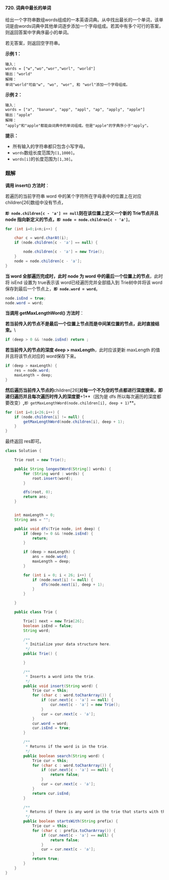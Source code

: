 #### 720. 词典中最长的单词

给出一个字符串数组words组成的一本英语词典。从中找出最长的一个单词，该单词是由words词典中其他单词逐步添加一个字母组成。若其中有多个可行的答案，则返回答案中字典序最小的单词。

若无答案，则返回空字符串。

**示例 1：**

```shell
输入：
words = ["w","wo","wor","worl", "world"]
输出："world"
解释： 
单词"world"可由"w", "wo", "wor", 和 "worl"添加一个字母组成。
```

**示例 2：**

```shell
输入：
words = ["a", "banana", "app", "appl", "ap", "apply", "apple"]
输出："apple"
解释：
"apply"和"apple"都能由词典中的单词组成。但是"apple"的字典序小于"apply"。
```

**提示：**

- 所有输入的字符串都只包含小写字母。
- `words`数组长度范围为`[1,1000]`。
- `words[i]`的长度范围为`[1,30]`。

### 题解

**调用 insert() 方法时**：

若遍历的当前字符串 word 中的某个字符所在字母表中的位置上在对应 children[26]数组中没有节点，

**`即 node.children[c - 'a'] == null`**则在该位置上定义一个新的 Trie节点并且 node 指向新定义的节点，**`即 node = node.children[c - 'a']`**。

```java
for (int i=0;i<n;i++) {

    char c = word.charAt(i);
    if (node.children[c - 'a'] == null) {

        node.children[c - 'a'] = new Trie();
    }
    node = node.children[c - 'a'];
}
```

**当 word 全部遍历完成时，此时 node 为 word 中的最后一个位置上的节点**，此时将 isEnd 设置为 true表示该 word已经遍历完并全部插入到 Trie树中并将该 word 保存到最后一个节点上，**`即 node.word = word`**。

```java
node.isEnd = true;
node.word = word;
```

**当调用 getMaxLengthWord() 方法时**：

**若当前传入的节点不是最后一个位置上节点而是中间某位置的节点，此时直接结束。**\

```java
if (deep > 0 && !node.isEnd) return ;
```

**若当前传入的节点的深度 deep > maxLength**，此时应该更新 maxLength 的值并且将该节点对应的 word保存下来。

```java
if (deep > maxLength) {
    res = node.word;
    maxLength = deep;
}
```

**然后遍历当前传入节点的**children[26]**对每一个不为空的节点都进行深度搜索，即递归遍历并且每次遍历时传入的深度要**+1**（因为是 dfs 所以每次遍历的深度都要改变）**,**`即 getMaxLengthWord(node.children[i], deep + 1)`**。

```java
for (int i=0;i<26;i++) {
    if (node.children[i] != null) {
        getMaxLengthWord(node.children[i], deep + 1);
    }
}
```

最终返回 res即可。

```java
class Solution {

    Trie root = new Trie();

    public String longestWord(String[] words) {
        for (String word : words) {
            root.insert(word);
        }

        dfs(root, 0);
        return ans;
    }


    int maxLength = 0;
    String ans = "";

    public void dfs(Trie node, int deep) {
        if (deep != 0 && !node.isEnd) {
            return;
        }

        if (deep > maxLength) {
            ans = node.word;
            maxLength = deep;
        }

        for (int i = 0; i < 26; i++) {
            if (node.next[i] != null) {
                dfs(node.next[i], deep + 1);
            }
        }

    }

    public class Trie {

        Trie[] next = new Trie[26];
        boolean isEnd = false;
        String word;

        /**
         * Initialize your data structure here.
         */
        public Trie() {

        }

        /**
         * Inserts a word into the trie.
         */
        public void insert(String word) {
            Trie cur = this;
            for (char c : word.toCharArray()) {
                if (cur.next[c - 'a'] == null) {
                    cur.next[c - 'a'] = new Trie();
                }
                cur = cur.next[c - 'a'];
            }
            cur.word = word;
            cur.isEnd = true;
        }

        /**
         * Returns if the word is in the trie.
         */
        public boolean search(String word) {
            Trie cur = this;
            for (char c : word.toCharArray()) {
                if (cur.next[c - 'a'] == null) {
                    return false;
                }
                cur = cur.next[c - 'a'];
            }
            return cur.isEnd;
        }

        /**
         * Returns if there is any word in the trie that starts with the given prefix.
         */
        public boolean startsWith(String prefix) {
            Trie cur = this;
            for (char c : prefix.toCharArray()) {
                if (cur.next[c - 'a'] == null) {
                    return false;
                }
                cur = cur.next[c - 'a'];
            }
            return true;
        }
    }
}
```

